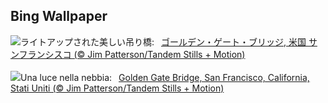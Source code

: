 ## Bing Wallpaper
![](https://www.bing.com/th?id=OHR.GoldenGateLight_JA-JP2205373586_UHD.jpg&w=1000)ライトアップされた美しい吊り橋:&nbsp;&ensp;[ゴールデン・ゲート・ブリッジ, 米国 サンフランシスコ (© Jim Patterson/Tandem Stills + Motion)](https://www.bing.com/th?id=OHR.GoldenGateLight_JA-JP2205373586_UHD.jpg)
<br><br/>
![](https://www.bing.com/th?id=OHR.GoldenGateLight_IT-IT6075752946_UHD.jpg&w=1000)Una luce nella nebbia:&nbsp;&ensp;[Golden Gate Bridge, San Francisco, California, Stati Uniti (© Jim Patterson/Tandem Stills + Motion)](https://www.bing.com/th?id=OHR.GoldenGateLight_IT-IT6075752946_UHD.jpg)
<br><br/>
